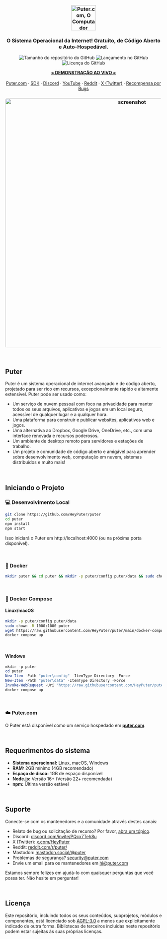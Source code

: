 <h3 align="center"><img width="80" alt="Puter.com, O Computador Pessoal em Nuvem: Todos os seus arquivos, aplicativos e jogos em um único lugar, acessíveis de qualquer lugar e a qualquer hora." src="https://assets.puter.site/puter-logo.png"></h3>

<h3 align="center">O Sistema Operacional da Internet! Gratuito, de Código Aberto e Auto-Hospedável.</h3>

<p align="center">
    <img alt="Tamanho do repositório do GitHub" src="https://img.shields.io/github/repo-size/HeyPuter/puter"> <img alt="Lançamento no GitHub" src="https://img.shields.io/github/v/release/HeyPuter/puter?label=latest%20version"> <img alt="Licença do GitHub" src="https://img.shields.io/github/license/HeyPuter/puter">
</p>

<p align="center">
    <a href="https://puter.com/"><strong>« DEMONSTRAÇÃO AO VIVO »</strong></a>
    <br />
    <br />
    <a href="https://puter.com">Puter.com</a>
    ·
    <a href="https://docs.puter.com" target="_blank">SDK</a>
    ·
    <a href="https://discord.com/invite/PQcx7Teh8u">Discord</a>
    ·
    <a href="https://www.youtube.com/@EricsPuterVideos">YouTube</a>
    ·
    <a href="https://reddit.com/r/puter">Reddit</a>
    ·
    <a href="https://twitter.com/HeyPuter">X (Twitter)</a>
    ·
    <a href="https://hackerone.com/puter_h1b">Recompensa por Bugs</a>
</p>

<h3 align="center"><img width="800" style="border-radius:5px;" alt="screenshot" src="https://assets.puter.site/puter.com-screenshot-3.webp"></h3>

<br/>

## Puter

Puter é um sistema operacional de internet avançado e de código aberto, projetado para ser rico em recursos, excepcionalmente rápido e altamente extensível. Puter pode ser usado como:

- Um serviço de nuvem pessoal com foco na privacidade para manter todos os seus arquivos, aplicativos e jogos em um local seguro, acessível de qualquer lugar e a qualquer hora.
- Uma plataforma para construir e publicar websites, aplicativos web e jogos.
- Uma alternativa ao Dropbox, Google Drive, OneDrive, etc., com uma interface renovada e recursos poderosos.
- Um ambiente de desktop remoto para servidores e estações de trabalho.
- Um projeto e comunidade de código aberto e amigável para aprender sobre desenvolvimento web, computação em nuvem, sistemas distribuídos e muito mais!

<br/>

## Iniciando o Projeto


### 💻 Desenvolvimento Local

```bash
git clone https://github.com/HeyPuter/puter
cd puter
npm install
npm start
```

Isso iniciará o Puter em http://localhost:4000 (ou na próxima porta disponível).

<br/>

### 🐳 Docker


```bash
mkdir puter && cd puter && mkdir -p puter/config puter/data && sudo chown -R 1000:1000 puter && docker run --rm -p 4100:4100 -v `pwd`/puter/config:/etc/puter -v `pwd`/puter/data:/var/puter  ghcr.io/heyputer/puter
```

<br/>


### 🐙 Docker Compose


#### Linux/macOS
```bash
mkdir -p puter/config puter/data
sudo chown -R 1000:1000 puter
wget https://raw.githubusercontent.com/HeyPuter/puter/main/docker-compose.yml
docker compose up
```
<br/>

#### Windows


```powershell
mkdir -p puter
cd puter
New-Item -Path "puter\config" -ItemType Directory -Force
New-Item -Path "puter\data" -ItemType Directory -Force
Invoke-WebRequest -Uri "https://raw.githubusercontent.com/HeyPuter/puter/main/docker-compose.yml" -OutFile "docker-compose.yml"
docker compose up
```
<br/>

### ☁️ Puter.com

O Puter está disponível como um serviço hospedado em [**puter.com**](https://puter.com).

<br/>

## Requerimentos do sistema

- **Sistema operacional:** Linux, macOS, Windows
- **RAM:** 2GB mínimo (4GB recomendado)
- **Espaço de disco:** 1GB de espaço disponível
- **Node.js:** Versão 16+ (Versão 22+ recomendada)
- **npm:** Última versão estável

<br/>

## Suporte

Conecte-se com os mantenedores e a comunidade através destes canais:

- Relato de bug ou solicitação de recurso? Por favor, [abra um tópico](github.com/HeyPuter/puter/issues/new/choose).
- Discord: [discord.com/invite/PQcx7Teh8u](https://discord.com/invite/PQcx7Teh8u)
- X (Twitter): [x.com/HeyPuter](https://x.com/HeyPuter)
- Reddit: [reddit.com/r/puter/](https://www.reddit.com/r/puter/)
- Mastodon: [mastodon.social/@puter](https://mastodon.social/@puter)
- Problemas de segurança? [security@puter.com](mailto:security@puter.com)
- Envie um email para os mantenedores em [hi@puter.com](mailto:hi@puter.com)

Estamos sempre felizes em ajudá-lo com quaisquer perguntas que você possa ter. Não hesite em perguntar!

<br/>


##  Licença

Este repositório, incluindo todos os seus conteúdos, subprojetos, módulos e componentes, está licenciado sob [AGPL-3.0](https://github.com/HeyPuter/puter/blob/main/LICENSE.txt) a menos que explicitamente indicado de outra forma. Bibliotecas de terceiros incluídas neste repositório podem estar sujeitas às suas próprias licenças.

<br/>
